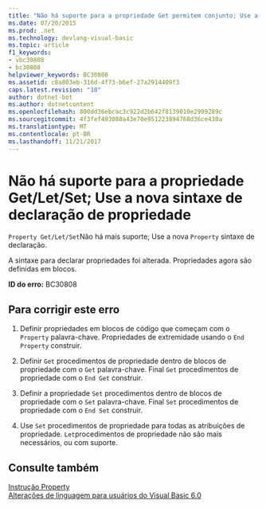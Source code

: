 ```yaml
---
title: "Não há suporte para a propriedade Get permitem conjunto; Use a nova sintaxe de declaração de propriedade"
ms.date: 07/20/2015
ms.prod: .net
ms.technology: devlang-visual-basic
ms.topic: article
f1_keywords:
- vbc30808
- bc30808
helpviewer_keywords: BC30808
ms.assetid: c8a803eb-316d-4f73-b6ef-27a2914409f3
caps.latest.revision: "10"
author: dotnet-bot
ms.author: dotnetcontent
ms.openlocfilehash: 800dd36ebcac3c922d2b642f8139010e2999289c
ms.sourcegitcommit: 4f3fef493080a43e70e951223894768d36ce430a
ms.translationtype: MT
ms.contentlocale: pt-BR
ms.lasthandoff: 11/21/2017
---
```

# <a name="property-getletset-are-no-longer-supported-use-the-new-property-declaration-syntax"></a>Não há suporte para a propriedade Get/Let/Set; Use a nova sintaxe de declaração de propriedade
`Property Get/Let/Set`Não há mais suporte; Use a nova `Property` sintaxe de declaração.  
  
 A sintaxe para declarar propriedades foi alterada. Propriedades agora são definidas em blocos.  
  
 **ID do erro:** BC30808  
  
## <a name="to-correct-this-error"></a>Para corrigir este erro  
  
1.  Definir propriedades em blocos de código que começam com o `Property` palavra-chave. Propriedades de extremidade usando o `End Property` construir.  
  
2.  Definir `Get` procedimentos de propriedade dentro de blocos de propriedade com o `Get` palavra-chave. Final `Get` procedimentos de propriedade com o `End Get` construir.  
  
3.  Definir a propriedade `Set` procedimentos dentro de blocos de propriedade com o `Set` palavra-chave. Final `Set` procedimentos de propriedade com o `End Set` construir.  
  
4.  Use `Set` procedimentos de propriedade para todas as atribuições de propriedade. `Let`procedimentos de propriedade não são mais necessários, ou com suporte.  
  
## <a name="see-also"></a>Consulte também  
 [Instrução Property](../../visual-basic/language-reference/statements/property-statement.md)  
 [Alterações de linguagem para usuários do Visual Basic 6.0](https://msdn.microsoft.com/library/skw8dhdd(v=vs.90).aspx)
